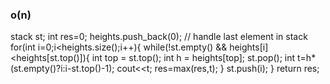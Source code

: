 ### o(n)
stack<int> st;
int res=0;
heights.push_back(0); // handle last element in stack
for(int i=0;i<heights.size();i++){
while(!st.empty() && heights[i]<heights[st.top()]){
int top = st.top();
int h = heights[top];
st.pop();
int t=h*(st.empty()?i:i-st.top()-1);
cout<<t;
res=max(res,t);
}
st.push(i);
}
return res;